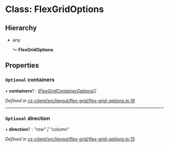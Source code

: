 # Class: FlexGridOptions

## Hierarchy

* any

  ↳ **FlexGridOptions**

## Properties

### `Optional` containers

• **containers**? : *[IFlexGridContainerOptions](../interfaces/_cs_client_src_layout_flex_grid_flex_grid_options_.iflexgridcontaineroptions.md)[]*

*Defined in [cs-client/src/layout/flex-grid/flex-grid-options.ts:16](https://github.com/TNOCS/csnext/blob/38d1409e/packages/cs-client/src/layout/flex-grid/flex-grid-options.ts#L16)*

___

### `Optional` direction

• **direction**? : *"row" | "column"*

*Defined in [cs-client/src/layout/flex-grid/flex-grid-options.ts:15](https://github.com/TNOCS/csnext/blob/38d1409e/packages/cs-client/src/layout/flex-grid/flex-grid-options.ts#L15)*

